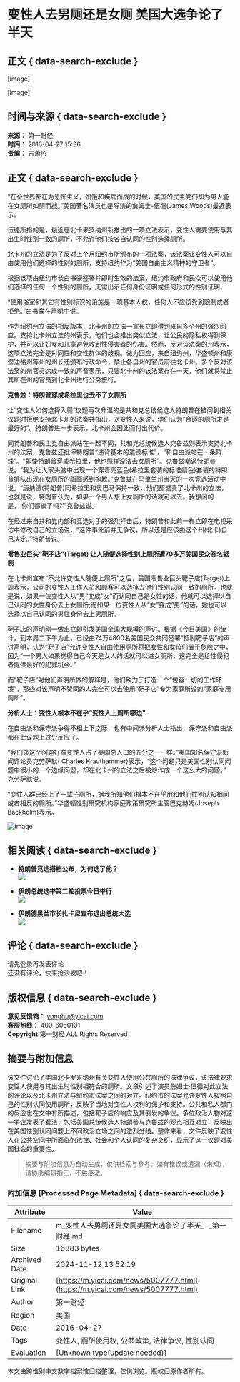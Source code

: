 # 变性人去男厕还是女厕 美国大选争论了半天

## 正文 { data-search-exclude }


[image]

[image]

## 时间与来源 { data-search-exclude }

**来源：** 第一财经  
**时间：** 2016-04-27 15:36  
**责编：** 吉萧彤  

## 正文 { data-search-exclude }

“在全世界都在为恐怖主义，饥饿和疾病而战的时候，美国的民主党们却为男人能在女厕所如厕而战。”美国著名演员也是导演的詹姆士-伍德(James Woods)最近表示。

伍德所指的是，最近在北卡来罗纳州新推出的一项立法表示，变性人需要使用与其出生时性别一致的厕所，不允许他们按各自认同的性别选择厕所。

北卡州的立法是为了反对上个月纽约市所颁布的一项法案，该法案让变性人可以自由使用他们选择的性别的厕所，支持纽约作为“美国自由主义精神的守卫者”。

根据该项由纽约市长白书豪签署并即时生效的法案，纽约市政府和民众可以使用他们选择的任何一个性别的厕所，无需出示任何身份证明或任何形式的性别证明。

“使用浴室和其它有性别标识的设施是一项基本人权，任何人不应该受到限制或者拒绝。”白书豪在声明中说。

作为纽约州立法的相反版本，北卡州的立法一宣布立即遭到来自多个州的强烈回应。支持北卡州立法的州表示，他们也会推出类似立法，让公民的隐私权得到保护，并可以让妇女和儿童避免收到性侵害者的伤害。然而，反对该法案的州表示，这项立法完全是对同性和变性群体的歧视。做为回应，来自纽约州，华盛顿州和康涅迪格州等州的州长还颁布行政命令，禁止各自州的官员前往北卡州。多个反对该法案的州官员达成一致的声音表示，只要北卡州的该法案存在一天，他们就将禁止其所在州的官员到北卡州进行公务旅行。

**克鲁兹：特朗普穿成希拉里也去不了女厕所**

让“变性人如何选择入厕”议题再次升温的是共和党总统候选人特朗普在被问到相关议题时拒绝支持北卡州的法案并指出，对变性人来说，他们认为“合适的厕所才是最好的”。特朗普进一步表示，北卡州会因此而付出代价。

同特朗普和民主党自由派站在一起不同，共和党总统候选人克鲁兹则表示支持北卡州的法案，克鲁兹还批评特朗普“违背基本的道德标准”，“和自由派站在一条阵线”。“即使特朗普穿成希拉里，他也照样没法去女厕所”。克鲁兹嘲讽特朗普说。“我为让大家头脑中出现一个穿着亮蓝色(希拉里套装的标准颜色)套装的特朗普排队出现在女厕所的画面感到抱歉。”克鲁兹在马里兰州当天的一次竞选活动中说。“唐纳德(特朗普)同希拉里和奥巴马保持一致，他们都谴责了北卡州的立法，也就是说，特朗普认为，如果一个男人想上女厕所的话就可以去。我想问的是，‘你们都疯了吗?’”克鲁兹说。

在经过来自共和党内部和竞选对手的强烈抨击后，特朗普和此前一样立即在电视采访中修改自己的立场说，“这件事此前并无争议，所以还是应该由这个州(北卡)自己决定。”特朗普说。

**零售业巨头“靶子店”(Target) 让人随便选择性别上厕所遭70多万美国民众签名抵制**

在北卡州宣布“不允许变性人随便上厕所”之后，美国零售业巨头靶子店(Target)上周表示，公司的变性人工作人员和顾客可以选择去他们性别认同一致的厕所。也就是说，如果一位变性人从“男”变成“女”而认同自己是女性的话，他就可以选择以自己认同的女性身份去上女厕所;而如果一位变性人从“女”变成“男”的话，她也可以选择以自己认同的男性身份去上男厕所。

靶子店的声明刚一做出立即引发美国全国大规模的声讨。根据《今日美国》的统计，到本周二下午为止，已经由74万4800名美国民众共同签署“抵制靶子店”的声讨声明，认为“靶子店”允许变性人自由使用厕所将把女性和女孩们置于危险之中，因为“一个男人如果觉得自己今天是女人的话就可以进女厕所，这完全是给性侵犯者提供最好的犯罪机会。”

而“靶子店”对他们声明所做的解释是，他们致力于打造一个“包容一切的工作环境”，那些对该声明不赞同的人完全可以去使用“靶子店”专为家庭所设的“家庭专用厕所”。

**分析人士：变性人根本不在乎“变性人上厕所哪边”**

在自由派和保守派争得不相上下之际，也有中间派分析人士指出，保守派和自由派都在此议题上过分反应了。

“我们谈这个问题好像变性人占了美国总人口的五分之一一样。”美国知名保守派新闻评论员克劳萨默( Charles Krauthammer)表示，“这个问题只是美国性别认同问题中很小的一个边缘问题，却在北卡州的立法之后被炒作成一个这么大的问题。” 克劳萨默说。

“变性人群已经上了一辈子厕所，据我所知他们根本不在乎用和他们性别认知相同或者相反的厕所。”华盛顿性别研究机构家庭政策研究所主管巴克赫姆(Joseph Backholm)表示。

![image](https://imgcdn.yicai.com/uppics/slides/2024/07/e64ddda6e9174812d4bea892ad8cde96.jpg)

## 相关阅读 { data-search-exclude }

- **特朗普竞选搭档公布，为何选了他？**  
  ![](https://imgcdn.yicai.com/uppics/slides/2024/07/e64ddda6e9174812d4bea892ad8cde96.jpg)

- **伊朗总统选举第二轮投票今日举行**  
  ![](https://imgcdn.yicai.com/uppics/slides/2024/07/e64ddda6e9174812d4bea892ad8cde96.jpg)

- **伊朗德黑兰市长扎卡尼宣布退出总统大选**  
  ![](https://imgcdn.yicai.com/uppics/slides/2024/07/e64ddda6e9174812d4bea892ad8cde96.jpg)

## 评论 { data-search-exclude }

请先登录再发表评论  
还没有评论，快来抢沙发吧！

## 版权信息 { data-search-exclude }

**意见反馈箱：** [yonghu@yicai.com](mailto:yonghu@yicai.com)  
**客服热线：** 400-6060101  
**Copyright** 第一财经 ALL Rights Reserved  
<!-- tcd_original_link https://m.yicai.com/news/5007777.html -->
## 摘要与附加信息

<!-- tcd_abstract -->
该文件讨论了美国北卡罗来纳州有关变性人使用公共厕所的法律争议，该法律要求变性人使用与其出生时性别相符合的厕所。文章引述了演员詹姆士·伍德对此立法的评论以及北卡州立法与纽约市法案之间的对立。纽约市的法案允许变性人按照自己的性别认同使用厕所，反映了当地对变性人权利的保护和支持。公共和私人部门的反应也在文中有所描述，包括靶子店的响应及其引发的争议。多位政治人物对这一争议发表了看法，包括美国总统候选人特朗普与克鲁兹的观点相互对立，反映出在美国性别认同问题上不同政治立场之间的激烈分歧。整体来看，文件反映了变性人在公共空间中所面临的法律、社会和个人认同的复杂交织，显示了这一议题对美国社会的重要性。
<!-- tcd_abstract_end -->

> 摘要与附加信息为自动生成，仅供检索与参考。如有错误或遗漏（未知），请协助编辑指正，不胜感激。

### 附加信息 [Processed Page Metadata] { data-search-exclude }

| Attribute       | Value                                  |
|-----------------|----------------------------------------|
| Filename        | m_变性人去男厕还是女厕美国大选争论了半天_-_第一财经.md                             |
| Size            | 16883 bytes                           |
| Archived Date   | 2024-11-12 13:52:19                             |
| Original Link   | [https://m.yicai.com/news/5007777.html](https://m.yicai.com/news/5007777.html)                       |
| Author          | 第一财经                               |
| Region          | 美国                               |
| Date            | 2016-04-27                                 |
| Tags            | 变性人, 厕所使用权, 公共政策, 法律争议, 性别认同                                 |
| Evaluation            | [Unknown type(update needed)]                                 |
<!-- tcd_table_end -->

本文由跨性别中文数字档案馆归档整理，仅供浏览。版权归原作者所有。
